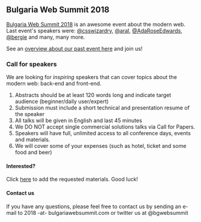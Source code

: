## Bulgaria Web Summit 2018

[Bulgaria Web Summit 2018](https://bulgariawebsummit.com) is an awesome event about the modern web. Last event's speakers were: [@csswizardry](https://github.com/csswizardry), [@aral](https://github.com/aral), [@AdaRoseEdwards](https://github.com/AdaRoseEdwards), [@bergie](https://github.com/bergie) and many, many more.  

See an [overview about our past event here](https://medium.com/@boyanyordanov/bulgaria-web-summit-2017-recap-edf5cda7bbb5) and join us!


### Call for speakers

We are looking for *inspiring* speakers that can cover topics about the modern web: back-end and front-end.

1. Abstracts should be at least 120 words long and indicate target audience (beginner/daily user/expert)
2. Submission must include a short technical and presentation resume of the speaker
3. All talks will be given in English and last 45 minutes
4. We DO NOT accept single commercial solutions talks via Call for Papers.
5. Speakers will have full, unlimited access to all conference days, events and materials.
6. We will cover some of your expenses (such as hotel, ticket and some food and beer)


#### Interested?
Click [here](https://github.com/BulgariaWebSummit/bulgariawebsummit.github.io/issues/new) to add the requested materials. 
Good luck!


#### Contact us
If you have any questions, please feel free to contact us by sending an e-mail to 2018 -at- bulgariawebsummit.com or twitter us at @bgwebsummit
